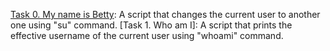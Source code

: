 [Task 0. My name is Betty](https://github.com/Iaskasan/holbertonschool-shell/blob/master/permissions/0-iam_betty): A script that changes the current user to another one using "su" command.
[Task 1. Who am I]: A script that prints the effective username of the current user using "whoami" command.
